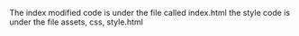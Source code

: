 The index modified code is under the file called index.html
the style code is under the file assets, css, style.html
